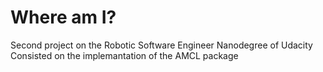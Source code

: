 # Where am I?

Second project on the Robotic Software Engineer Nanodegree of Udacity
Consisted on the implemantation of the AMCL package
